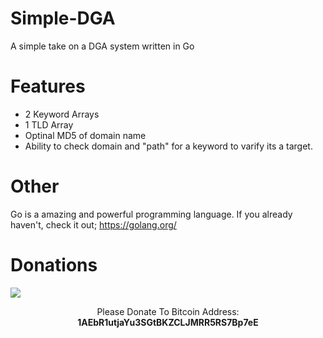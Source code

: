 # Simple-DGA
A simple take on a DGA system written in Go

# Features
 * 2 Keyword Arrays
 * 1 TLD Array
 * Optinal MD5 of domain name
 * Ability to check domain and "path" for a keyword to varify its a target.

# Other

Go is a amazing and powerful programming language. If you already haven't, check it out; https://golang.org/

# Donations
<img src="https://blockchain.info/Resources/buttons/donate_64.png"/>
<p align="center">Please Donate To Bitcoin Address: <b>1AEbR1utjaYu3SGtBKZCLJMRR5RS7Bp7eE</b></p>
